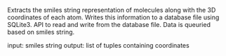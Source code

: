 Extracts the smiles string representation of molecules along with the 3D coordinates of each atom.
Writes this information to a database file using SQLite3.
API to read and write from the database file. Data is queuried based on smiles string.

input: smiles string
output: list of tuples containing coordinates